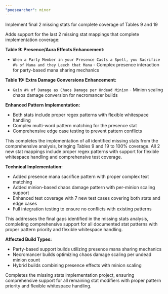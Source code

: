 ```yaml
---
"poesearcher": minor
---
```


Implement final 2 missing stats for complete coverage of Tables 9 and 19

Adds support for the last 2 missing stat mappings that complete implementation coverage:

**Table 9: Presence/Aura Effects Enhancement:**
- `When a Party Member in your Presence Casts a Spell, you Sacrifice #% of Mana and they Leech that Mana` - Complex presence interaction for party-based mana sharing mechanics

**Table 19: Extra Damage Conversions Enhancement:**
- `Gain #% of Damage as Chaos Damage per Undead Minion` - Minion scaling chaos damage conversion for necromancer builds

**Enhanced Pattern Implementation:**
- Both stats include proper regex patterns with flexible whitespace handling
- Complex multi-word pattern matching for the presence stat
- Comprehensive edge case testing to prevent pattern conflicts

This completes the implementation of all identified missing stats from the comprehensive analysis, bringing Tables 9 and 19 to 100% coverage. All 2 new stat mappings include proper regex patterns with support for flexible whitespace handling and comprehensive test coverage.

**Technical Implementation:**
- Added presence mana sacrifice pattern with proper complex text matching
- Added minion-based chaos damage pattern with per-minion scaling support
- Enhanced test coverage with 7 new test cases covering both stats and edge cases
- Full integration testing to ensure no conflicts with existing patterns

This addresses the final gaps identified in the missing stats analysis, completing comprehensive support for all documented stat patterns with proper pattern priority and flexible whitespace handling.

**Affected Build Types:**
- Party-based support builds utilizing presence mana sharing mechanics
- Necromancer builds optimizing chaos damage scaling per undead minion count
- Hybrid builds combining presence effects with minion scaling

Completes the missing stats implementation project, ensuring comprehensive support for all remaining stat modifiers with proper pattern priority and flexible whitespace handling.